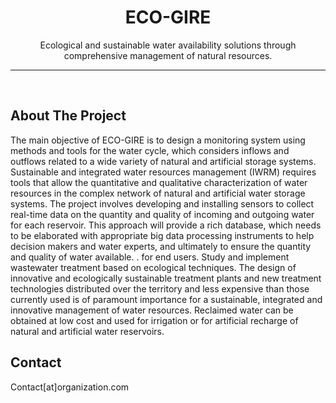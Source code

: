 <div align="center">
<!-- PROJECT TITLE AND SHORT DESCRIPTION -->
<h1 align="center">ECO-GIRE</h1>
<p align="center">
    Ecological and sustainable water availability solutions through comprehensive management of natural resources.
</p>
</div>

----
<br>

<!-- DETAILED DESCRIPTION -->
## About The Project
The main objective of ECO-GIRE is to design a monitoring system using methods and tools for the water cycle, which considers inflows and outflows related to a wide variety of natural and artificial storage systems. Sustainable and integrated water resources management (IWRM) requires tools that allow the quantitative and qualitative characterization of water resources in the complex network of natural and artificial water storage systems.
The project involves developing and installing sensors to collect real-time data on the quantity and quality of incoming and outgoing water for each reservoir. This approach will provide a rich database, which needs to be elaborated with appropriate big data processing instruments to help decision makers and water experts, and ultimately to ensure the quantity and quality of water available. . for end users.
Study and implement wastewater treatment based on ecological techniques. The design of innovative and ecologically sustainable treatment plants and new treatment technologies distributed over the territory and less expensive than those currently used is of paramount importance for a sustainable, integrated and innovative management of water resources. Reclaimed water can be obtained at low cost and used for irrigation or for artificial recharge of natural and artificial water reservoirs.
<!-- CONTACT -->
## Contact

Contact[at]organization.com
